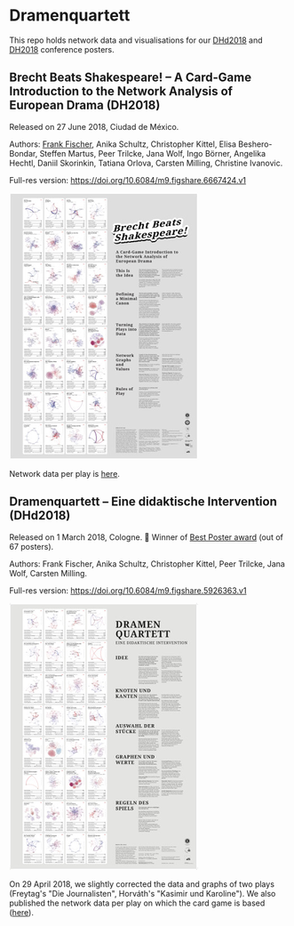 # Dramenquartett

This repo holds network data and visualisations for our [DHd2018](http://dhd2018.uni-koeln.de/) and [DH2018](https://dh2018.adho.org/en/) conference posters.

## Brecht Beats Shakespeare! – A Card-Game Introduction to the Network Analysis of European Drama (DH2018)

Released on 27 June 2018, Ciudad de México.

Authors: [Frank Fischer](https://www.hse.ru/en/org/persons/182492735), Anika Schultz, Christopher Kittel, Elisa Beshero-Bondar, Steffen Martus, Peer Trilcke, Jana Wolf, Ingo Börner, Angelika Hechtl, Daniil Skorinkin, Tatiana Orlova, Carsten Milling, Christine Ivanovic.

Full-res version: https://doi.org/10.6084/m9.figshare.6667424.v1

![conference poster DH2018, small version](/dh2018-mexico/brecht_beats_shakespeare_poster_small.jpg)

Network data per play is [here](/dh2018-mexico/brecht_beats_shakespeare_data.csv).

## Dramenquartett – Eine didaktische Intervention (DHd2018)

Released on 1 March 2018, Cologne. 🥇 Winner of [Best Poster award](https://texperimentales.hypotheses.org/2462#Preisverleihung) (out of 67 posters).

Authors: Frank Fischer, Anika Schultz, Christopher Kittel, Peer Trilcke, Jana Wolf, Carsten Milling.

Full-res version: https://doi.org/10.6084/m9.figshare.5926363.v1

![conference poster DHd2018, small version](/dhd2018-cologne/dramenquartett_poster_small.jpg)

On 29 April 2018, we slightly corrected the data and graphs of two plays (Freytag's "Die Journalisten", Horváth's "Kasimir und Karoline"). We also published the network data per play on which the card game is based ([here](/dhd2018-cologne/dramenquartett_data.csv)).
